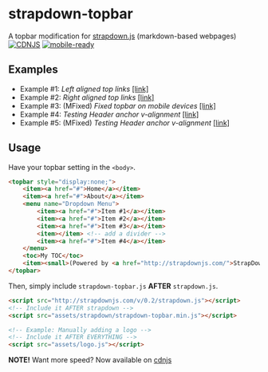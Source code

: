 # strapdown-topbar
A topbar modification for [strapdown.js](http://strapdownjs.com/) (markdown-based webpages)  
[![CDNJS](https://img.shields.io/cdnjs/v/strapdown-topbar.svg)](https://cdnjs.com/libraries/strapdown-topbar)
 [![mobile-ready](https://img.shields.io/badge/mobile-ready-blue.svg)](https://github.com/joedf/strapdown-topbar/releases/latest)
 
## Examples
- Example #1: _Left aligned top links_ [[link]](http://joedf.github.io/strapdown-topbar/template.html)
- Example #2: _Right aligned top links_ [[link]](http://joedf.github.io/strapdown-topbar/template-right.html)
- Example #3: (MFixed) _Fixed topbar on mobile devices_ [[link]](http://joedf.github.io/strapdown-topbar/template-mfixed.html)
- Example #4: _Testing Header anchor v-alignment_ [[link]](http://joedf.github.io/strapdown-topbar/header-test.html)
- Example #5: (MFixed) _Testing Header anchor v-alignment_ [[link]](http://joedf.github.io/strapdown-topbar/header-test-mfixed.html)
  
## Usage
Have your topbar setting in the `<body>`.
```HTML
<topbar style="display:none;">
	<item><a href="#">Home</a></item>
	<item><a href="#">About</a></item>
	<menu name="Dropdown Menu">
		<item><a href="#">Item #1</a></item>
		<item><a href="#">Item #2</a></item>
		<item><a href="#">Item #3</a></item>
		<item></item> <!-- add a divider -->
		<item><a href="#">Item #4</a></item>
	</menu>
	<toc>My TOC</toc>
	<item><small>(Powered by <a href="http://strapdownjs.com/">StrapDown.js</a>)</small></item>
</topbar>
```
Then, simply include `strapdown-topbar.js` **AFTER** `strapdown.js`.
```HTML
<script src="http://strapdownjs.com/v/0.2/strapdown.js"></script>
<!-- Include it AFTER strapdown -->
<script src="assets/strapdown/strapdown-topbar.min.js"></script>

<!-- Example: Manually adding a logo -->
<!-- Include it AFTER EVERYTHING -->
<script src="assets/logo.js"></script>
```
**NOTE!** Want more speed? Now available on [cdnjs](https://cdnjs.com/libraries/strapdown-topbar)
